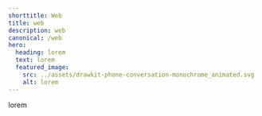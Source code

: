 ```yaml
---
shorttitle: Web
title: web
description: web
canonical: /web
hero:
  heading: lorem
  text: lorem
  featured_image:
    src: ../assets/drawkit-phone-conversation-monochrome_animated.svg
    alt: lorem
---
```

lorem